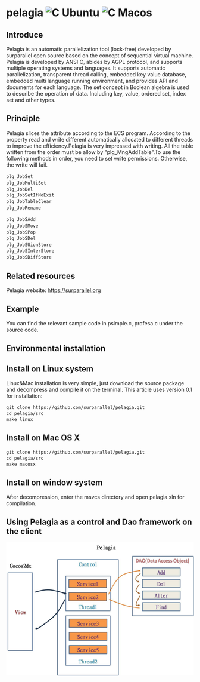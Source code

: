 # pelagia ![C Ubuntu](https://github.com/surparallel/pelagia/workflows/C%20Ubuntu/badge.svg) ![C Macos](https://github.com/surparallel/pelagia/workflows/C%20Macos/badge.svg)

## Introduce

Pelagia is an automatic parallelization tool (lock-free) developed by surparallel open source based on the concept of sequential virtual machine.
Pelagia is developed by ANSI C, abides by AGPL protocol, and supports multiple operating systems and languages.
It supports automatic parallelization, transparent thread calling, embedded key value database, embedded multi language running environment, and provides API and documents for each language.
The set concept in Boolean algebra is used to describe the operation of data. Including key, value, ordered set, index set and other types.

## Principle

Pelagia slices the attribute according to the ECS program. According to the property read and write different automatically allocated to different threads to improve the efficiency.Pelagia is very impressed with writing. All the table written from the order must be allow by "plg_MngAddTable".To use the following methods in order, you need to set write permissions. Otherwise, the write will fail.

```c
plg_JobSet
plg_JobMultiSet
plg_JobDel
plg_JobSetIfNoExit
plg_JobTableClear
plg_JobRename
```

```c
plg_JobSAdd
plg_JobSMove
plg_JobSPop
plg_JobSDel
plg_JobSUionStore
plg_JobSInterStore
plg_JobSDiffStore
```

## Related resources

Pelagia website: https://surparallel.org

## Example

You can find the relevant sample code in psimple.c, profesa.c under the source code.

## Environmental installation

## Install on Linux system

Linux&Mac installation is very simple, just download the source package and decompress and compile it on the terminal. This article uses version 0.1 for installation:

    git clone https://github.com/surparallel/pelagia.git
    cd pelagia/src
    make linux
    
##  Install on Mac OS X

    git clone https://github.com/surparallel/pelagia.git
    cd pelagia/src
    make macosx
    
## Install on window system

After decompression, enter the msvcs directory and open pelagia.sln for compilation.

## Using Pelagia as a control and Dao framework on the client
<a href="https://surparallel.org"><img src="https://github.com/surparallel/pelagia_websit/blob/master/img/view_control_dao.jpg"></a>
